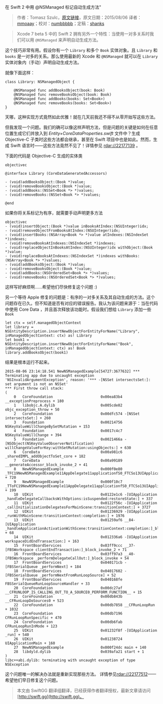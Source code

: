 在 Swift 2 中用 @NSManaged 标记自动生成方法"

> 作者：Tomasz Szulc，[原文链接](http://szulctomasz.com/swift-2-nsmanaged-for-methods/)，原文日期：2015/08/06
> 译者：[mmoaay](http://blog.csdn.net/mmoaay)；校对：[numbbbbb](https://github.com/numbbbbb)；定稿：[shanks](http://codebuild.me/)
  








> Xcode 7 beta 5 中的 Swift 2 拥有另外一个特性：当使用一对多关系时我们可以用 `@NSManaged` 来声明自动生成方法。

这个技巧非常有用。假设你有一个 `Library` 和多个 `Book` 实体对象。且 `Library` 和 `books` 是一对多的关系。那么使用最新的 Xcode 和 `@NSManaged` 就可以在 `Library` 实体对象内（手动）声明自动生成方法。



就像下面这样：

    
    class Library: NSManagedObject {
     
        @NSManaged func addBooksObject(book: Book)
        @NSManaged func removeBooksObject(book: Book)
        @NSManaged func addBooks(books: Set<Book>)
        @NSManaged func removeBooks(books: Set<Book>)
    }

天哪，这种实现方式竟然如此优雅！就在几天前我还不得不从零开始写这些方法。

但我发现一个问题。我们的确可以像这样声明方法，但是问题的关键是如何在任意位置生成它们并放入到 *Entity+CoreDataProperties.swift* 文件中？生成 Objective-C 子类时这些方法都会继承，甚至在 Swift 项目中也是如此。然而，生成 Swift 语言时——这些方法竟然不见了！详情参见 [rdar://22177139](http://www.openradar.me/22177139) 。

下面的代码是 Objective-C 生成的实体类

    objectivec
    
    @interface Library (CoreDataGeneratedAccessors)
     
    - (void)addBooksObject:(Book *)value;
    - (void)removeBooksObject:(Book *)value;
    - (void)addBooks:(NSSet<Book *> *)values;
    - (void)removeBooks:(NSSet<Book *> *)values;
     
    @end

如果你将关系标记为有序，就需要手动声明更多方法

    objectivec
    - (void)insertObject:(Book *)value inBooksAtIndex:(NSUInteger)idx;
    - (void)removeObjectFromBooksAtIndex:(NSUInteger)idx;
    - (void)insertBooks:(NSArray<Book *> *)value atIndexes:(NSIndexSet *)indexes;
    - (void)removeBooksAtIndexes:(NSIndexSet *)indexes;
    - (void)replaceObjectInBooksAtIndex:(NSUInteger)idx withObject:(Book *)value;
    - (void)replaceBooksAtIndexes:(NSIndexSet *)indexes withBooks:(NSArray<Book *> *)values;
    - (void)addBooksObject:(Book *)value;
    - (void)removeBooksObject:(Book *)value;
    - (void)addBooks:(NSOrderedSet<Book *> *)values;
    - (void)removeBooks:(NSOrderedSet<Book *> *)values;

这样写好麻烦啊……希望他们尽快修复这个问题 :)

另一个等待 Apple 修复的问题是：有序的一对多关系及其自动生成的方法。这个问题存在已久。但不知道是否有对应的错误报告。我认为该问题来源于：当在代码中使用 Core Data ，并且首次释放该功能时。假设我们想给 `Library` 添加一些 `Book`


    
    let ctx = self.managedObjectContext
    let library = NSEntityDescription.insertNewObjectForEntityForName("Library", inManagedObjectContext: ctx) as! Library
    let book1 = NSEntityDescription.insertNewObjectForEntityForName("Book", inManagedObjectContext: ctx) as! Book
    library.addBooksObject(book1)

结果是根本运行不起来。

    
    2015-08-06 23:14:18.541 NewNSManagedExample[54727:3677632] *** Terminating app due to uncaught exception 'NSInvalidArgumentException', reason: '*** -[NSSet intersectsSet:]: set argument is not an NSSet'
    *** First throw call stack:
    (
    	0   CoreFoundation                      0x00ea83b4 __exceptionPreprocess + 180
    	1   libobjc.A.dylib                     0x005cde02 objc_exception_throw + 50
    	2   CoreFoundation                      0x00dfc574 -[NSSet intersectsSet:] + 260
    	3   Foundation                          0x00214756 NSKeyValueWillChangeBySetMutation + 153
    	4   Foundation                          0x0017c4c7 NSKeyValueWillChange + 394
    	5   Foundation                          0x0021466a -[NSObject(NSKeyValueObserverNotification) willChangeValueForKey:withSetMutation:usingObjects:] + 630
    	6   CoreData                            0x00a981c6 _sharedIMPL_addObjectToSet_core + 182
    	7   CoreData                            0x00a99189 __generateAccessor_block_invoke_2 + 41
    	8   NewNSManagedExample                 0x000f0e80 _TFC19NewNSManagedExample11AppDelegate11applicationfS0_FTCSo13UIApplication29didFinishLaunchingWithOptionsGSqGVSs10DictionaryCSo8NSObjectPSs9AnyObject____Sb + 720
    	9   NewNSManagedExample                 0x000f10c7 _TToFC19NewNSManagedExample11AppDelegate11applicationfS0_FTCSo13UIApplication29didFinishLaunchingWithOptionsGSqGVSs10DictionaryCSo8NSObjectPSs9AnyObject____Sb + 199
    	10  UIKit                               0x0122e1c6 -[UIApplication _handleDelegateCallbacksWithOptions:isSuspended:restoreState:] + 337
    	11  UIKit                               0x0122f56c -[UIApplication _callInitializationDelegatesForMainScene:transitionContext:] + 3727
    	12  UIKit                               0x01236929 -[UIApplication _runWithMainScene:transitionContext:completion:] + 1976
    	13  UIKit                               0x01259af6 __84-[UIApplication _handleApplicationActivationWithScene:transitionContext:completion:]_block_invoke3142 + 68
    	14  UIKit                               0x012336a6 -[UIApplication workspaceDidEndTransaction:] + 163
    	15  FrontBoardServices                  0x03ff9ccc __37-[FBSWorkspace clientEndTransaction:]_block_invoke_2 + 71
    	16  FrontBoardServices                  0x03ff97a3 __40-[FBSWorkspace _performDelegateCallOut:]_block_invoke + 54
    	17  FrontBoardServices                  0x040171cb -[FBSSerialQueue _performNext] + 184
    	18  FrontBoardServices                  0x04017602 -[FBSSerialQueue _performNextFromRunLoopSource] + 52
    	19  FrontBoardServices                  0x040168fe FBSSerialQueueRunLoopSourceHandler + 33
    	20  CoreFoundation                      0x00dc27af __CFRUNLOOP_IS_CALLING_OUT_TO_A_SOURCE0_PERFORM_FUNCTION__ + 15
    	21  CoreFoundation                      0x00db843b __CFRunLoopDoSources0 + 523
    	22  CoreFoundation                      0x00db7858 __CFRunLoopRun + 1032
    	23  CoreFoundation                      0x00db7196 CFRunLoopRunSpecific + 470
    	24  CoreFoundation                      0x00db6fab CFRunLoopRunInMode + 123
    	25  UIKit                               0x01232f8f -[UIApplication _run] + 540
    	26  UIKit                               0x01238724 UIApplicationMain + 160
    	27  NewNSManagedExample                 0x000f24dc main + 140
    	28  libdyld.dylib                       0x039afa21 start + 1
    )
    libc++abi.dylib: terminating with uncaught exception of type NSException

这个问题唯一的解决办法就是重新实现那些方法。
详情参见[rdar://22177512](http://www.openradar.me/22177512)——希望他们早日修复这个问题。

> 本文由 SwiftGG 翻译组翻译，已经获得作者翻译授权，最新文章请访问 [http://swift.gg](http://swift.gg)。